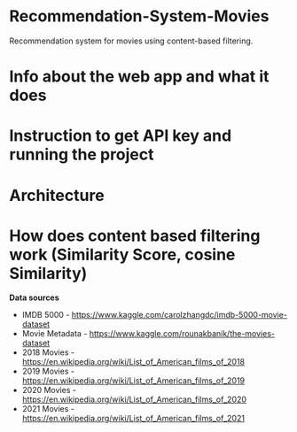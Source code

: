 # Recommendation-System-Movies
Recommendation system for movies using content-based filtering.

# Info about the web app and what it does

# Instruction to get API key and running the project

# Architecture

# How does content based filtering work (Similarity Score, cosine Similarity)

<b>Data sources</b>
- IMDB 5000 - https://www.kaggle.com/carolzhangdc/imdb-5000-movie-dataset
- Movie Metadata - https://www.kaggle.com/rounakbanik/the-movies-dataset
- 2018 Movies - https://en.wikipedia.org/wiki/List_of_American_films_of_2018
- 2019 Movies - https://en.wikipedia.org/wiki/List_of_American_films_of_2019
- 2020 Movies - https://en.wikipedia.org/wiki/List_of_American_films_of_2020
- 2021 Movies - https://en.wikipedia.org/wiki/List_of_American_films_of_2021
